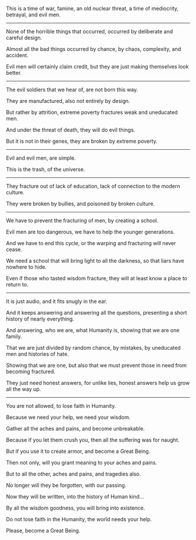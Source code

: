 This is a time of war, famine, an old nuclear threat,
a time of mediocrity, betrayal, and evil men.

---

None of the horrible things that occurred,
occurred by deliberate and careful design.

Almost all the bad things occurred by chance,
by chaos, complexity, and accident.

Evil men will certainly claim credit,
but they are just making themselves look better.

---

The evil soldiers that we hear of,
are not born this way.

They are manufactured,
also not entirely by design.

But rather by attrition,
extreme poverty fractures weak and uneducated men.

And under the threat of death,
they will do evil things.

But it is not in their genes,
they are broken by extreme poverty.

---

Evil and evil men,
are simple.

This is the trash,
of the universe.

---

They fracture out of lack of education,
lack of connection to the modern culture.

They were broken by bullies,
and poisoned by broken culture.

---

We have to prevent the fracturing of men,
by creating a school.

Evil men are too dangerous,
we have to help the younger generations.

And we have to end this  cycle,
or the warping and fracturing will never cease.

We need a school that will bring light to all the darkness,
so that liars have nowhere to hide.

Even if those who tasted wisdom fracture,
they will at least know a place to return to.

---

It is just audio,
and it fits snugly in the ear.

And it keeps answering and answering all the questions,
presenting a short history of nearly everything.

And answering, who we are, what Humanity is,
showing that we are one family.

That we are just divided by random chance,
by mistakes, by uneducated men and histories of hate.

Showing that we are one,
but also that we must prevent those in need from becoming fractured.

They just need honest answers,
for unlike lies, honest answers help us grow all the way up.

---

You are not allowed,
to lose faith in Humanity.

Because we need your help,
we need your wisdom.

Gather all the aches and pains,
and become unbreakable.

Because if you let them crush you,
then all the suffering was for naught.

But if you use it to create armor,
and become a Great Being.

Then not only,
will you grant meaning to your aches and pains.

But to all the other,
aches and pains, and tragedies also.

No longer will they be forgotten,
with our passing.

Now they will be written,
into the history of Human kind...

By all the wisdom goodness,
you will bring into existence.

Do not lose faith in the Humanity,
the world needs your help.

Please,
become a Great Being.
